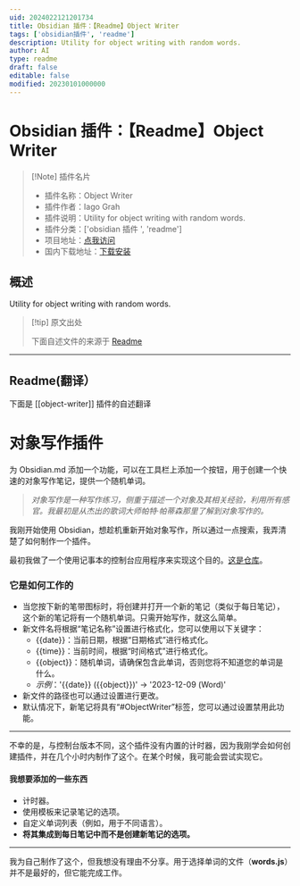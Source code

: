 ```yaml
---
uid: 2024022121201734
title: Obsidian 插件：【Readme】Object Writer
tags: ['obsidian插件', 'readme']
description: Utility for object writing with random words.
author: AI
type: readme
draft: false
editable: false
modified: 20230101000000
---
```


# Obsidian 插件：【Readme】Object Writer

> [!Note] 插件名片
> - 插件名称：Object Writer
> - 插件作者：Iago Grah
> - 插件说明：Utility for object writing with random words.
> - 插件分类：['obsidian 插件 ', 'readme']
> - 项目地址：[点我访问](https://github.com/IagoGrah/obsidian-object-writer)
> - 国内下载地址：[下载安装](https://pkmer.cn/products/plugin/pluginMarket/?object-writer)

## 概述

Utility for object writing with random words.

> [!tip] 原文出处
>
>下面自述文件的来源于 [Readme](https://ghproxy.net/https://raw.githubusercontent.com/IagoGrah/obsidian-object-writer/master/README.md)

---

## Readme(翻译）

下面是 [[object-writer]] 插件的自述翻译

# **对象写作插件**

为 Obsidian.md 添加一个功能，可以在工具栏上添加一个按钮，用于创建一个快速的对象写作笔记，提供一个随机单词。

>_对象写作是一种写作练习，侧重于描述一个对象及其相关经验，利用所有感官。我最初是从杰出的歌词大师帕特·帕蒂森那里了解到对象写作的。_

我刚开始使用 Obsidian，想趁机重新开始对象写作，所以通过一点搜索，我弄清楚了如何制作一个插件。

最初我做了一个使用记事本的控制台应用程序来实现这个目的。[这是仓库](https://github.com/IagoGrah/ObjectWriter)。

### 它是如何工作的

+ 当您按下新的笔带图标时，将创建并打开一个新的笔记（类似于每日笔记），这个新的笔记将有一个随机单词。只需开始写作，就这么简单。
+ 新文件名将根据“笔记名称”设置进行格式化，您可以使用以下关键字：
  + {{date}}：当前日期，根据“日期格式”进行格式化。
  + {{time}}：当前时间，根据“时间格式”进行格式化。
  + {{object}}：随机单词，请确保包含此单词，否则您将不知道您的单词是什么。
  + _示例_：'{{date}} ({{object}})' -> '2023-12-09 (Word)'
+ 新文件的路径也可以通过设置进行更改。
+ 默认情况下，新笔记将具有“#ObjectWriter”标签，您可以通过设置禁用此功能。

---

不幸的是，与控制台版本不同，这个插件没有内置的计时器，因为我刚学会如何创建插件，并在几个小时内制作了这个。在某个时候，我可能会尝试实现它。

#### 我想要添加的一些东西

+ 计时器。
+ 使用模板来记录笔记的选项。
+ 自定义单词列表（例如，用于不同语言）。
+ **将其集成到每日笔记中而不是创建新笔记的选项。**

---

我为自己制作了这个，但我想没有理由不分享。用于选择单词的文件（**words.js**）并不是最好的，但它能完成工作。
